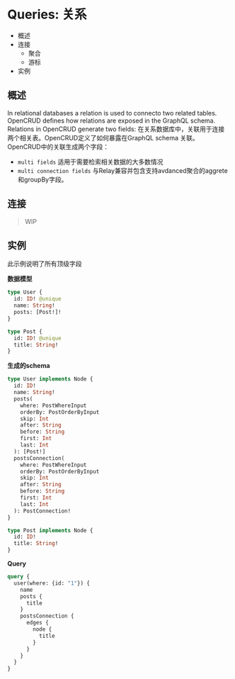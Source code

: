 # Queries: 关系

* 概述
* 连接
  * 聚合
  * 游标
* 实例

## 概述

In relational databases a relation is used to connecto two related tables. OpenCRUD defines how relations are exposed in the GraphQL schema.
Relations in OpenCRUD generate two fields:
在关系数据库中，关联用于连接两个相关表。OpenCRUD定义了如何暴露在GraphQL schema 关联。OpenCRUD中的关联生成两个字段：

* `multi fields` 适用于需要检索相关数据的大多数情况
* `multi connection fields` 与Relay兼容并包含支持avdanced聚合的aggrete和groupBy字段。

## 连接

> WIP

## 实例

此示例说明了所有顶级字段

**数据模型**

```graphql
type User {
  id: ID! @unique
  name: String!
  posts: [Post!]!
}

type Post {
  id: ID! @unique
  title: String!
}
```

**生成的schema**

```graphql
type User implements Node {
  id: ID!
  name: String!
  posts(
    where: PostWhereInput
    orderBy: PostOrderByInput
    skip: Int
    after: String
    before: String
    first: Int
    last: Int
  ): [Post!]
  postsConnection(
    where: PostWhereInput
    orderBy: PostOrderByInput
    skip: Int
    after: String
    before: String
    first: Int
    last: Int
  ): PostConnection!
}

type Post implements Node {
  id: ID!
  title: String!
}
```

**Query**

```graphql
query {
  user(where: {id: "1"}) {
    name
    posts {
      title
    }
    postsConnection {
      edges {
        node {
          title
        }
      }
    }
  }
}
```
